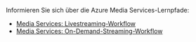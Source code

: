 Informieren Sie sich über die Azure Media Services-Lernpfade:

* [Media Services: Livestreaming-Workflow](https://azure.microsoft.com/documentation/learning-paths/media-services-streaming-live/)
* [Media Services: On-Demand-Streaming-Workflow](https://azure.microsoft.com/documentation/learning-paths/media-services-streaming-on-demand/)

